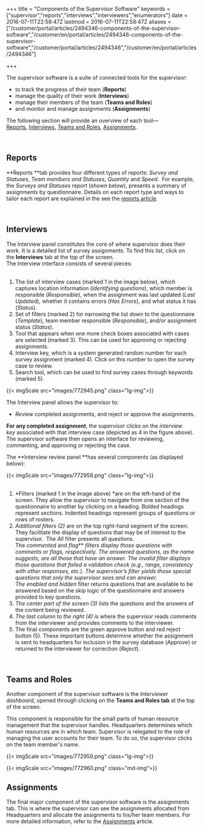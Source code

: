 ﻿+++
title = "Components of the Supervisor Software"
keywords = ["supervisor","reports","interviews","interviewers","enumerators"]
date = 2016-07-11T22:58:47Z
lastmod = 2016-07-11T22:58:47Z
aliases = ["/customer/portal/articles/2494346-components-of-the-supervisor-software","/customer/en/portal/articles/2494346-components-of-the-supervisor-software","/customer/portal/articles/2494346","/customer/en/portal/articles/2494346"]

+++

The supervisor software is a suite of connected tools for the
supervisor:

-   to track the progress of their team (**Reports**)
-   manage the quality of their work (**Interviews**)
-   manage their members of the team (**Teams and Roles**)
-   and monitor and manage assignments (**Assignments**)

  
The following section will provide an overview of each
tool—[Reports](#Reports), [Interviews,](#Interviews) [Teams and
Roles](#Teams), [Assignments](#Assignments).  
  
 

<span id="Reports"></span>Reports
---------------------------------

  
**Reports **tab provides four different types of reports: *Survey and
Statuses*, *Team members and Statuses*, *Quantity* and *Speed*.  For
example, the *Surveys and Statuses* report (shown below), presents a
summary of assignments by questionnaire. Details on each report type and
ways to tailor each report are explained in the see the [reports
article](/supervisor/see-the-overall-progress-of-data-collection).  
  
 

<span id="Interviews"></span>Interviews
---------------------------------------

  
The Interview panel constitutes the core of where supervisor does their
work. It is a detailed list of survey assignments. To find this list,
click on the **Interviews** tab at the top of the screen.  
The Interview interface consists of several pieces:  
 

1.  The list of interview cases (marked 1 in the image below), which
    captures location information (*Identifying questions*), which
    member is responsible (*Responsible*), when the assignment was last
    updated <span class="underline">(</span>*Last Updated*), whether it
    contains errors (*Has Errors*), and what status it has (*Status*).
2.  Set of filters (marked 2) for narrowing the list down to the
    questionnaire (*Template*), team member responsible (*Responsible*),
    and/or assignment status (*Status*).
3.  Tool that appears when one more check boxes associated with cases
    are selected (marked 3). This can be used for approving or rejecting
    assignments. 
4.  Interview key, which is a system generated random number for each
    survey assignment (marked 4). Click on this number to open the
    survey case to review. 
5.  Search tool, which can be used to find survey cases through keywords
    (marked 5).  

{{< imgScale src="images/772945.png"  class="lg-img">}} 
  
  
  
The Interview panel allows the supervisor to:

-   *Review* completed assignments, and reject or approve the
    assignments.

  
**For any completed assignment**, the supervisor clicks on
the *interview key* associated with that interview case (depicted as 4
in the figure above). The supervisor software then opens an interface
for reviewing, commenting, and approving or rejecting the case.  
  
The **Interview review panel **has several components (as displayed
below):  
  
{{< imgScale src="images/772958.png"  class="lg-img">}}   
 

1.  *Filters (marked 1 in the image above) *are on the left-hand of the
    screen. They allow the supervisor to navigate from one section of
    the questionnaire to another by clicking on a heading. Bolded
    headings represent sections. Indented headings represent groups of
    questions or rows of rosters.
2.  *Additional filters (2)* are on the top right-hand segment of the
    screen. They facilitate the display of questions that may be of
    interest to the supervisor.  The *All* filter presents all
    questions. The *commented* and *flag*** **filters display those
    questions with comments or flags, respectively.
    The *answered* questions, as the name suggests, are all those that
    have an answer. The *invalid* filter displays those questions that
    failed a validation check (e.g., range, consistency with other
    responses, etc.). The *supervisor’s* filter yields those special
    questions that only the supervisor sees and can answer.
    The *enabled* and* hidden* filter returns questions that are
    available to be answered based on the skip logic of the
    questionnaire and answers provided to key questions.
3.  *The center part of the screen (3)* lists the questions and the
    answers of the content being reviewed.
4.  *The last column to the right (4)* is where the supervisor reads
    comments from the interviewer and provides comments to the
    interviewer.
5.  The final components are the green approve button and red reject
    button (5). These important buttons determine whether the assignment
    is sent to headquarters for inclusion in the survey database
    (*Approve*) or returned to the interviewer for correction
    (*Reject*).

 

<span id="Teams"></span>Teams and Roles
---------------------------------------

  
Another component of the supervisor software is the *Interviewer
dashboard*, opened through clicking on the **Teams and Roles tab** at
the top of the screen.  
  
This component is responsible for the small parts of human resource
management that the supervisor handles. Headquarters determines which
human resources are in which team. Supervisor is relegated to the role
of managing the user accounts for their team. To do so, the supervisor
clicks on the team member's name.  

{{< imgScale src="images/772959.png"  class="lg-img">}} 
  
  
{{< imgScale src="images/772960.png"  class="md-img">}} 

<span id="Assignments"></span>Assignments
-----------------------------------------

The final major component of the supervisor software is the assignments
tab. This is where the supervisor can see the assignments allocated from
Headquarters and allocate the assignments to his/her team members. For
more detailed information, refer to the
[Assignments](/supervisor/distribute-an-assignment) article.
